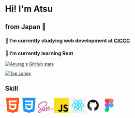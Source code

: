 # Hi! I'm Atsu
## from Japan 🗾




### 🔭 I’m currently studying web development at <a href="https://ciccc.ca/">CICCC</a>
### 🌱 I’m currently learning Reat
<!-- 👯 I’m looking to collaborate on my friends -->
<!-- 🤔 I’m looking for help with ...-->
<!-- ### 💬 Ask me about whatevre you want -->
<!-- ### 📫 How to reach me: coming soon -->


[![Anurag's GitHub stats](https://github-readme-stats.vercel.app/api?username=tenmusu007&show_icons=true&theme=gruvbox)](https://github.com/anuraghazra/github-readme-stats)

[![Top Langs](https://github-readme-stats.vercel.app/api/top-langs/?username=tenmusu007&layout=compact)](https://github.com/anuraghazra/github-readme-stats)

## Skill
<img src="readme-images/html5.png" width="50"> <img src="readme-images/css3.png" width="50">  <img src="readme-images/scss.png" width="50"> <img src="readme-images/js.png" width="50"> <img src="readme-images/react.png" width="50"><img src="readme-images/github.png" width="50"> <img src="readme-images/figma.png" width="50">
